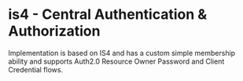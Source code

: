 # is4 - Central Authentication & Authorization

Implementation is based on IS4 and has a custom simple membership ability and supports Auth2.0 Resource Owner Password and Client Credential flows.

